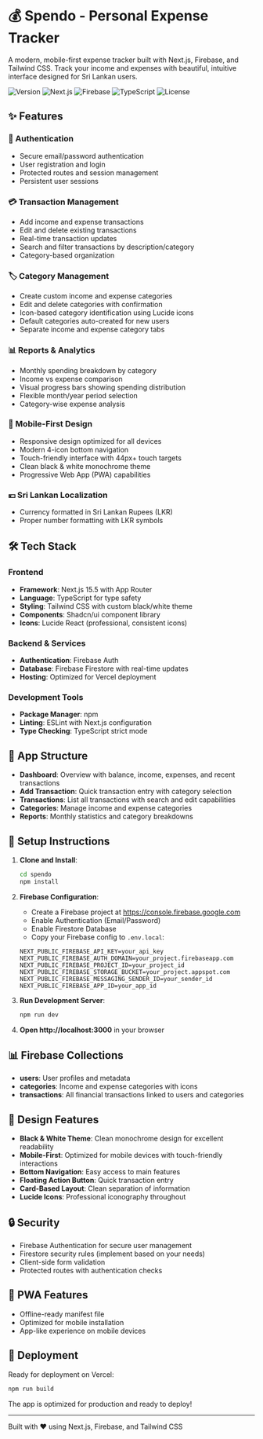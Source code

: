 # 💰 Spendo - Personal Expense Tracker

A modern, mobile-first expense tracker built with Next.js, Firebase, and Tailwind CSS. Track your income and expenses with beautiful, intuitive interface designed for Sri Lankan users.

![Version](https://img.shields.io/badge/Version-1.0.0-brightgreen)
![Next.js](https://img.shields.io/badge/Next.js-15.5-black)
![Firebase](https://img.shields.io/badge/Firebase-Latest-orange)
![TypeScript](https://img.shields.io/badge/TypeScript-5.0-blue)
![License](https://img.shields.io/badge/License-MIT-yellow)

## ✨ Features

### 🔐 Authentication
- Secure email/password authentication
- User registration and login
- Protected routes and session management
- Persistent user sessions

### 💳 Transaction Management  
- Add income and expense transactions
- Edit and delete existing transactions
- Real-time transaction updates
- Search and filter transactions by description/category
- Category-based organization

### 🏷️ Category Management
- Create custom income and expense categories
- Edit and delete categories with confirmation
- Icon-based category identification using Lucide icons
- Default categories auto-created for new users
- Separate income and expense category tabs

### 📊 Reports & Analytics
- Monthly spending breakdown by category
- Income vs expense comparison
- Visual progress bars showing spending distribution
- Flexible month/year period selection
- Category-wise expense analysis

### 📱 Mobile-First Design
- Responsive design optimized for all devices
- Modern 4-icon bottom navigation
- Touch-friendly interface with 44px+ touch targets
- Clean black & white monochrome theme
- Progressive Web App (PWA) capabilities

### 💴 Sri Lankan Localization
- Currency formatted in Sri Lankan Rupees (LKR)
- Proper number formatting with LKR symbols

## 🛠️ Tech Stack

### Frontend
- **Framework**: Next.js 15.5 with App Router
- **Language**: TypeScript for type safety
- **Styling**: Tailwind CSS with custom black/white theme
- **Components**: Shadcn/ui component library
- **Icons**: Lucide React (professional, consistent icons)

### Backend & Services
- **Authentication**: Firebase Auth
- **Database**: Firebase Firestore with real-time updates
- **Hosting**: Optimized for Vercel deployment

### Development Tools
- **Package Manager**: npm
- **Linting**: ESLint with Next.js configuration
- **Type Checking**: TypeScript strict mode

## 📱 App Structure

- **Dashboard**: Overview with balance, income, expenses, and recent transactions
- **Add Transaction**: Quick transaction entry with category selection
- **Transactions**: List all transactions with search and edit capabilities
- **Categories**: Manage income and expense categories
- **Reports**: Monthly statistics and category breakdowns

## 🔧 Setup Instructions

1. **Clone and Install**:
   ```bash
   cd spendo
   npm install
   ```

2. **Firebase Configuration**:
   - Create a Firebase project at https://console.firebase.google.com
   - Enable Authentication (Email/Password)
   - Enable Firestore Database
   - Copy your Firebase config to `.env.local`:
   ```env
   NEXT_PUBLIC_FIREBASE_API_KEY=your_api_key
   NEXT_PUBLIC_FIREBASE_AUTH_DOMAIN=your_project.firebaseapp.com
   NEXT_PUBLIC_FIREBASE_PROJECT_ID=your_project_id
   NEXT_PUBLIC_FIREBASE_STORAGE_BUCKET=your_project.appspot.com
   NEXT_PUBLIC_FIREBASE_MESSAGING_SENDER_ID=your_sender_id
   NEXT_PUBLIC_FIREBASE_APP_ID=your_app_id
   ```

3. **Run Development Server**:
   ```bash
   npm run dev
   ```

4. **Open http://localhost:3000** in your browser

## 📊 Firebase Collections

- **users**: User profiles and metadata
- **categories**: Income and expense categories with icons
- **transactions**: All financial transactions linked to users and categories

## 🎨 Design Features

- **Black & White Theme**: Clean monochrome design for excellent readability
- **Mobile-First**: Optimized for mobile devices with touch-friendly interactions
- **Bottom Navigation**: Easy access to main features
- **Floating Action Button**: Quick transaction entry
- **Card-Based Layout**: Clean separation of information
- **Lucide Icons**: Professional iconography throughout

## 🔒 Security

- Firebase Authentication for secure user management
- Firestore security rules (implement based on your needs)
- Client-side form validation
- Protected routes with authentication checks

## 📱 PWA Features

- Offline-ready manifest file
- Optimized for mobile installation
- App-like experience on mobile devices

## 🚀 Deployment

Ready for deployment on Vercel:

```bash
npm run build
```

The app is optimized for production and ready to deploy!

---

Built with ❤️ using Next.js, Firebase, and Tailwind CSS
